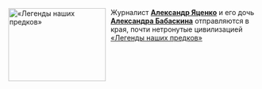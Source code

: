 <!--2025-03-30 11:00:19-->
<div class="yb">
  <div class="rss smaller1 kino_kino"><a href="https://www.kino-teatr.ru/video/47820/" title="«Легенды наших предков»"><img src="https://www.kino-teatr.ru/video/0/2/47820/poster.jpg" width="196" height="147" align="left" hspace="5" style="margin: 0px 10px 0px 5px" alt="«Легенды наших предков»"/></a>Журналист <a href=https://www.kino-teatr.ru/kino/acter/m/ros/5098/bio/ target=_blank><strong>Александр Яценко</strong></a> и его дочь <a href=https://www.kino-teatr.ru/kino/acter/c/ros/486866/works/ target=_blank><strong>Александра Бабаскина</strong></a> отправляются в края, почти нетронутые цивилизацией <br><a class="light" href="https://www.kino-teatr.ru/video/47820/">«Легенды наших предков»</a></div>
</div>
